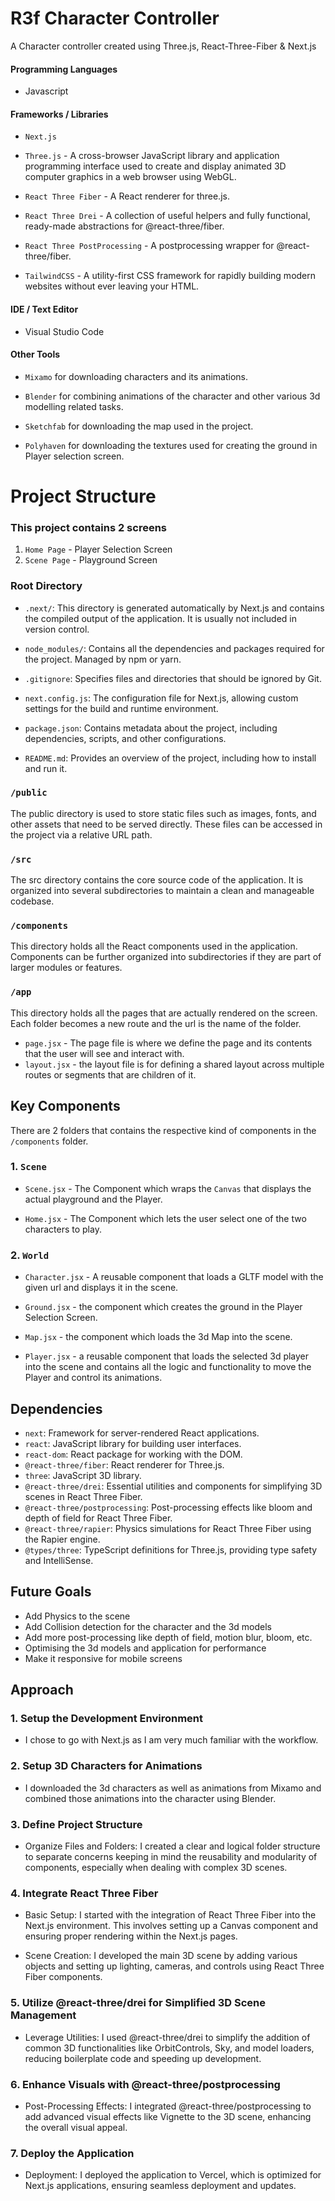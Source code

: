 # R3f Character Controller

A Character controller created using Three.js, React-Three-Fiber & Next.js

#### Programming Languages

-   Javascript

#### Frameworks / Libraries

-   `Next.js`

-   `Three.js` - A cross-browser JavaScript library and application programming interface used to create and display animated 3D computer graphics in a web browser using WebGL.

-   `React Three Fiber` - A React renderer for three.js.

-   `React Three Drei` - A collection of useful helpers and fully functional, ready-made abstractions for @react-three/fiber.

-   `React Three PostProcessing` - A postprocessing wrapper for @react-three/fiber.

-   `TailwindCSS` - A utility-first CSS framework for rapidly building modern websites without ever leaving your HTML.

#### IDE / Text Editor

-   Visual Studio Code

#### Other Tools

-   `Mixamo` for downloading characters and its animations.

-   `Blender` for combining animations of the character and other various 3d modelling related tasks.

-   `Sketchfab` for downloading the map used in the project.

-   `Polyhaven` for downloading the textures used for creating the ground in Player selection screen.

# Project Structure

### This project contains 2 screens

1. `Home Page` - Player Selection Screen
2. `Scene Page` - Playground Screen

### Root Directory

-   `.next/`: This directory is generated automatically by Next.js and contains the compiled output of the application. It is usually not included in version control.

-   `node_modules/`: Contains all the dependencies and packages required for the project. Managed by npm or yarn.

-   `.gitignore`: Specifies files and directories that should be ignored by Git.

-   `next.config.js`: The configuration file for Next.js, allowing custom settings for the build and runtime environment.

-   `package.json`: Contains metadata about the project, including dependencies, scripts, and other configurations.

-   `README.md`: Provides an overview of the project, including how to install and run it.

### `/public`

The public directory is used to store static files such as images, fonts, and other assets that need to be served directly. These files can be accessed in the project via a relative URL path.

### `/src`

The src directory contains the core source code of the application. It is organized into several subdirectories to maintain a clean and manageable codebase.

### `/components`

This directory holds all the React components used in the application. Components can be further organized into subdirectories if they are part of larger modules or features.

### `/app`

This directory holds all the pages that are actually rendered on the screen. Each folder becomes a new route and the url is the name of the folder.

-   `page.jsx` - The page file is where we define the page and its contents that the user will see and interact with.
-   `layout.jsx` - the layout file is for defining a shared layout across multiple routes or segments that are children of it.

## Key Components

There are 2 folders that contains the respective kind of components in the `/components` folder.

### 1. `Scene`

-   `Scene.jsx` - The Component which wraps the `Canvas` that displays the actual playground and the Player.

-   `Home.jsx` - The Component which lets the user select one of the two characters to play.

### 2. `World`

-   `Character.jsx` - A reusable component that loads a GLTF model with the given url and displays it in the scene.

-   `Ground.jsx` - the component which creates the ground in the Player Selection Screen.

-   `Map.jsx` - the component which loads the 3d Map into the scene.

-   `Player.jsx` - a reusable component that loads the selected 3d player into the scene and contains all the logic and functionality to move the Player and control its animations.

## Dependencies

-   `next`: Framework for server-rendered React applications.
-   `react`: JavaScript library for building user interfaces.
-   `react-dom`: React package for working with the DOM.
-   `@react-three/fiber`: React renderer for Three.js.
-   `three`: JavaScript 3D library.
-   `@react-three/drei`: Essential utilities and components for simplifying 3D scenes in React Three Fiber.
-   `@react-three/postprocessing`: Post-processing effects like bloom and depth of field for React Three Fiber.
-   `@react-three/rapier`: Physics simulations for React Three Fiber using the Rapier engine.
-   `@types/three`: TypeScript definitions for Three.js, providing type safety and IntelliSense.

## Future Goals

-   Add Physics to the scene
-   Add Collision detection for the character and the 3d models
-   Add more post-processing like depth of field, motion blur, bloom, etc.
-   Optimising the 3d models and application for performance
-   Make it responsive for mobile screens

## Approach

### 1. Setup the Development Environment

-   I chose to go with Next.js as I am very much familiar with the workflow.

### 2. Setup 3D Characters for Animations

-   I downloaded the 3d characters as well as animations from Mixamo and combined those animations into the character using Blender.

### 3. Define Project Structure

-   Organize Files and Folders: I created a clear and logical folder structure to separate concerns keeping in mind the reusability and modularity of components, especially when dealing with complex 3D scenes.

### 4. Integrate React Three Fiber

-   Basic Setup: I started with the integration of React Three Fiber into the Next.js environment. This involves setting up a Canvas component and ensuring proper rendering within the Next.js pages.

-   Scene Creation: I developed the main 3D scene by adding various objects and setting up lighting, cameras, and controls using React Three Fiber components.

### 5. Utilize @react-three/drei for Simplified 3D Scene Management

-   Leverage Utilities: I used @react-three/drei to simplify the addition of common 3D functionalities like OrbitControls, Sky, and model loaders, reducing boilerplate code and speeding up development.

### 6. Enhance Visuals with @react-three/postprocessing

-   Post-Processing Effects: I integrated @react-three/postprocessing to add advanced visual effects like Vignette to the 3D scene, enhancing the overall visual appeal.

### 7. Deploy the Application

-   Deployment: I deployed the application to Vercel, which is optimized for Next.js applications, ensuring seamless deployment and updates.
